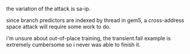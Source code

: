 the variation of the attack is sa-ip.

since branch predictors are indexed by thread in gem5, a cross-address space attack will require some work to do.

i'm unsure about out-of-place training, the transient.fail example is extremely cumbersome so i never was able to finish it.